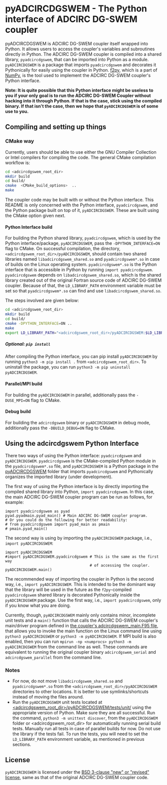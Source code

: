# pyADCIRCDGSWEM - The Python interface of ADCIRC DG-SWEM coupler

pyADCIRCDGSWEM is ADCIRC DG-SWEM coupler itself wrapped into Python. It allows
users to access the coupler's variables and subroutines directly in Python.
The ADCIRC DG-SWEM coupler is compiled into a shared library, `pyadcircdgswem`,
that can be imported into Python as a module. `pyADCIRCDGSWEM` is a package that
imports `pyadcircdgswem` and decorates it Pythonically for easily using the
coupler in Python. [f2py](https://numpy.org/doc/stable/f2py/),
which is a part of [NumPy](https://numpy.org/), is the tool used to
implement the ADCIRC DG-SWEM coupler's Python interface.

**Note: It is quite possible that this Python interface might be useless to you
if your only goal is to run the ADCIRC DG-SWEM Coupler without hacking into it
through Python. If that is the case, stick using the compiled binary. If that
isn't the case, then we hope that `pyADCIRCDGSWEM` is of some use to you.**

## Compiling and setting up things

### CMake way
Currently, users should be able to use either the GNU Compiler Collection or
Intel compilers for compiling the code. The general CMake compilation workflow
is:
```bash
cd <adcircdgswem_root_dir>
mkdir build
cd build/
cmake  <CMake_build_options>  ..
make
```
The coupler code may be built with or without the Python interface. This README
is only concerned with the Python interface, `pyadcircdgswem`, and the Python
package built on top of it, `pyADCIRCDGSWEM`. These are built using the CMake
option given next.

#### Python Interface build
For building the Python shared library, `pyadcircdgswem`, which is used by the
Python interface/package, `pyADCIRCDGSWEM`, pass the `-DPYTHON_INTERFACE=ON`
flag to CMake. On successful compilation, the directory, 
`<adcircdgswem_root_dir>/pyADCIRCDGSWEM`,
should contain two shared libraries named `libadcircdgswem_shared.so` and
`pyadcircdgswem*.so` in case of builds on the Linux operating system.
`pyadcircdgswem*.so` is the Python interface that is accessible in Python by
running `import pyadcircdgswem`. `pyadcircdgswem` depends on
`libadcircdgswem_shared.so`, which is the shared library created out of the
original Fortran source code of ADCIRC DG-SWEM coupler. Because of that, the
`LD_LIBRARY_PATH` environment variable must be set so that `pyadcircdgswem*.so`
can find and use `libadcircdgswem_shared.so`.

The steps involved are given below:
```bash
cd <adcircdgswem_root_dir>
mkdir build
cd build/
cmake -DPYTHON_INTERFACE=ON ..
make
export LD_LIBRARY_PATH="<adcircdgswem_root_dir>/pyADCIRCDGSWEM:$LD_LIBRARY_PATH"
```

##### Optional: `pip install`
After compiling the Python interface, you can pip install `pyADCIRCDGSWEM` by
running `python3 -m pip install .` from `<adcircdgswem_root_dir>`. To uninstall
the package, you can run `python3 -m pip uninstall pyADCIRCDGSWEM`.

#### Parallel/MPI build
For building the `pyADCIRCDGSWEM` in parallel, additionally pass the
`-DUSE_MPI=ON` flag to CMake.

#### Debug build
For building the `adcircdgswem` binary or `pyADCIRCDGSWEM` in debug mode,
additionally pass the `-DBUILD_DEBUG=ON` flag to CMake.

## Using the adcircdgswem Python Interface
There two ways of using the Python interface: `pyadcircdgswem` and
`pyADCIRCDGSWEM`. `pyadcircdgswem` is the CMake-compiled Python module in the
`pyadcircdgswem*.so` file, and `pyADCIRCDGSWEM` is a Python package in the
[pyADCIRCDGSWEM](../pyADCIRCDGSWEM) folder that imports `pyadcircdgswem` and
Pythonically organizes the imported library (under development). 

The first way of using the Python interface is by directly importing the
compiled shared library into Python, `import pyadcircdgswem`. In this case, the
main ADCIRC DG-SWEM coupler program can be run as follows, for example:
```python3
import pyadcircdgswem as pyad
pyad.pyadmain.pyad_main() # Main ADCIRC DG-SWEM coupler program.
# Or you could do the following for better readability:
# from pyadcircdgswem import pyad_main as pmain
# pmain.pyad_main()
```

The second way is using by importing the `pyADCIRCDGSWEM` package,
i.e., `import pyADCIRCDGSWEM`:
```python3
import pyADCIRCDGSWEM
#import pyADCIRCDGSWEM.pyadcircdgswem # This is the same as the first way
                                      # of accessing the coupler.
pyADCIRCDGSWEM.main()
```

The recommended way of importing the coupler in Python is the second way, i.e.,
`import pyADCIRCDGSWEM`. This is intended to be the dominant way that the
library will be used in the future as the `f2py`-compiled `pyadcircdgswem`
shared library is decorated Pythonically inside the `pyADCIRCDGSWEM` package.
Use the first way, i.e., `import pyadcircdgswem`, only if you know what you are
doing.

Currently, though, `pyADCIRCDGSWEM` mainly only contains minor, incomplete unit
tests and a `main()` function that calls the ADCIRC DG-SWEM coupler's
main/driver program defined in
[the coupler's adcircdgswem\_main.F95 file](../src/adcircdgswem_main.F95), that
allows you to invoke the main function on the Linux command line using
`python3 pyADCIRCDGSWEM` or `python3 -m pyADCIRCDGSWEM`. If MPI build is also
enabled, then you can run `mpirun -np <numprocs> python3 -m pyADCIRCDGSWEM` from
the command line as well. These commands are equivalent to running the original
coupler binary `adcircdgswem_serial` and `adcircdgswem_parallel` from the
command line.

### Notes
* For now, do not move `libadcircdgswem_shared.so` and `pyadcircdgswem*.so` from
  the `<adcircdgswem_root_dir>/pyADCIRCDGSWEM` directories to other locations.
  It is better to use symlinks/shortcuts instead of moving the files around.
* Run the `pyADCIRCDGSWEM` unit tests located at
  [<adcircdgswem_root_dir>/pyADCIRCDGSWEM/tests/unit/](../pyADCIRCDGSWEM/tests/unit)
  using the appropriate version of Python. Make sure they are all successful.
  Run the command, `python3 -m unittest discover`, from the `pyADCIRCDGSWEM`
  folder or <adcircdgswem_root_dir> for automatically running serial build
  tests. Manually run all tests in case of parallel builds for now. Do not use
  the library if the tests fail. To run the tests, you will need to set the
  `LD_LIBRARY_PATH` environment variable, as mentioned in previous sections.

## License
`pyADCIRCDGSWEM` is licensed under the
[BSD 3-clause "new" or "revised" license](../LICENSE), same as that of the
original ADCIRC DG-SWEM coupler code.

